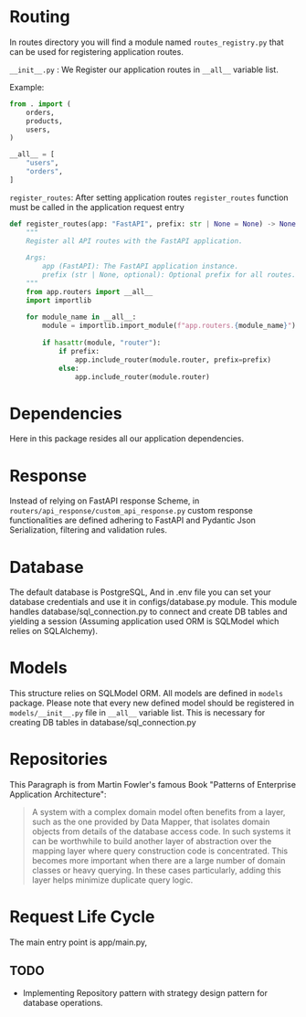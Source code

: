 # Routing 

In routes directory you will find a module named `routes_registry.py` that can be used for registering application routes.

`__init__.py` : We Register our application routes in `__all__` variable list.

Example: 

```python
from . import (
    orders,
    products,
    users,
)

__all__ = [
    "users",
    "orders",
]
```

`register_routes`: After setting application routes `register_routes` function must be called in the application request entry

```python
def register_routes(app: "FastAPI", prefix: str | None = None) -> None:
    """
    Register all API routes with the FastAPI application.
   
    Args:
        app (FastAPI): The FastAPI application instance.
        prefix (str | None, optional): Optional prefix for all routes. Defaults to None.
    """
    from app.routers import __all__
    import importlib
    
    for module_name in __all__:
        module = importlib.import_module(f"app.routers.{module_name}")
        
        if hasattr(module, "router"):
            if prefix:
                app.include_router(module.router, prefix=prefix)
            else:
                app.include_router(module.router)
```


# Dependencies 

Here in this package resides all our application dependencies.

# Response 

Instead of relying on FastAPI response Scheme, in `routers/api_response/custom_api_response.py` custom response functionalities are defined 
adhering to FastAPI and Pydantic Json Serialization, filtering and validation rules.


# Database
The default database is PostgreSQL,
And in .env file you can set your database credentials and use it in configs/database.py module. This module handles database/sql_connection.py to connect and create DB tables and yielding a session (Assuming application used ORM is SQLModel which relies on SQLAlchemy).


# Models 

This structure relies on SQLModel ORM. All models are defined in `models` package. Please note that every new defined model should be registered in `models/__init__.py` file in `__all__` variable list. This is necessary for creating DB tables in database/sql_connection.py

# Repositories 

This Paragraph is from Martin Fowler's famous Book "Patterns of Enterprise Application Architecture":
> A system with a complex domain model often benefits from a layer, such as the one provided by Data Mapper, that isolates domain objects from details of the database access code. In such systems it can be worthwhile to build another layer of abstraction over the mapping layer where query construction code is concentrated. This becomes more important when there are a large number of domain classes or heavy querying. In these cases particularly, adding this layer helps minimize duplicate query logic.


# Request Life Cycle

The main entry point is app/main.py,  

## TODO 
- Implementing Repository pattern with strategy design pattern for database operations.

